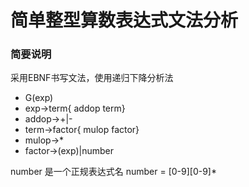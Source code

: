 # 简单整型算数表达式文法分析

### 简要说明

采用EBNF书写文法，使用递归下降分析法

- G(exp)
-	exp->term{ addop term}
-	addop->+|-
-	term->factor{ mulop factor}
-	mulop->*
-	factor->(exp)|number

number 是一个正规表达式名
number = [0-9][0-9]*
